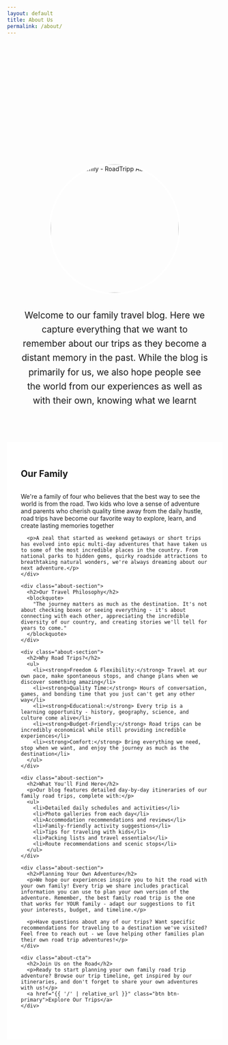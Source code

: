 ```yaml
---
layout: default
title: About Us
permalink: /about/
---
```


<div class="about-page">
  <div class="about-hero">
    <h1>About RoadTripp.in</h1>
    <div class="family-photo">
      <img src="{{ '/assets/images/us.jpg' | relative_url }}" alt="Our Family - RoadTripp Adventures">
    </div>
    <p class="lead">Welcome to our family travel blog. Here we capture everything that we want to remember about our trips as they become a distant memory in the past. While the blog is primarily for us, we also hope people see the world from our experiences as well as with their own, knowing what we learnt</p>
  </div>
  
  <div class="about-content">
    <div class="about-section">
      <h2>Our Family</h2>
      <p>We're a family of four who believes that the best way to see the world is from the road. Two kids who love a sense of adventure and parents who cherish quality time away from the daily hustle, road trips have become our favorite way to explore, learn, and create lasting memories together</p>
      
      <p>A zeal that started as weekend getaways or short trips has evolved into epic multi-day adventures that have taken us to some of the most incredible places in the country. From national parks to hidden gems, quirky roadside attractions to breathtaking natural wonders, we're always dreaming about our next adventure.</p>
    </div>

    <div class="about-section">
      <h2>Our Travel Philosophy</h2>
      <blockquote>
        "The journey matters as much as the destination. It's not about checking boxes or seeing everything - it's about connecting with each other, appreciating the incredible diversity of our country, and creating stories we'll tell for years to come."
      </blockquote>
    </div>
    
    <div class="about-section">
      <h2>Why Road Trips?</h2>
      <ul>
        <li><strong>Freedom & Flexibility:</strong> Travel at our own pace, make spontaneous stops, and change plans when we discover something amazing</li>
        <li><strong>Quality Time:</strong> Hours of conversation, games, and bonding time that you just can't get any other way</li>
        <li><strong>Educational:</strong> Every trip is a learning opportunity - history, geography, science, and culture come alive</li>
        <li><strong>Budget-Friendly:</strong> Road trips can be incredibly economical while still providing incredible experiences</li>
        <li><strong>Comfort:</strong> Bring everything we need, stop when we want, and enjoy the journey as much as the destination</li>
      </ul>
    </div>
    
    <div class="about-section">
      <h2>What You'll Find Here</h2>
      <p>Our blog features detailed day-by-day itineraries of our family road trips, complete with:</p>
      <ul>
        <li>Detailed daily schedules and activities</li>
        <li>Photo galleries from each day</li>
        <li>Accommodation recommendations and reviews</li>
        <li>Family-friendly activity suggestions</li>
        <li>Tips for traveling with kids</li>
        <li>Packing lists and travel essentials</li>
        <li>Route recommendations and scenic stops</li>
      </ul>
    </div>
    
    <div class="about-section">
      <h2>Planning Your Own Adventure</h2>
      <p>We hope our experiences inspire you to hit the road with your own family! Every trip we share includes practical information you can use to plan your own version of the adventure. Remember, the best family road trip is the one that works for YOUR family - adapt our suggestions to fit your interests, budget, and timeline.</p>
      
      <p>Have questions about any of our trips? Want specific recommendations for traveling to a destination we've visited? Feel free to reach out - we love helping other families plan their own road trip adventures!</p>
    </div>
    
    <div class="about-cta">
      <h2>Join Us on the Road</h2>
      <p>Ready to start planning your own family road trip adventure? Browse our trip timeline, get inspired by our itineraries, and don't forget to share your own adventures with us!</p>
      <a href="{{ '/' | relative_url }}" class="btn btn-primary">Explore Our Trips</a>
    </div>
  </div>
</div>

<style>
.about-page {
  max-width: 800px;
  margin: 0 auto;
  padding: 2rem 0;
}

.about-hero {
  text-align: center;
  margin-bottom: 3rem;
  padding: 2rem;
  background: linear-gradient(135deg, var(--bg-light-blue), var(--bg-light-green));
  border-radius: var(--border-radius);
}

.about-hero h1 {
  font-size: 3rem;
  margin-bottom: 1rem;
  background: linear-gradient(135deg, var(--primary-color), var(--accent-color));
  -webkit-background-clip: text;
  -webkit-text-fill-color: transparent;
  background-clip: text;
}

.family-photo {
  margin: 2rem 0;
  text-align: center;
}

.family-photo img {
  width: 300px;
  height: 300px;
  border-radius: 50%;
  object-fit: cover;
  border: 4px solid white;
  box-shadow: var(--shadow-medium);
  transition: var(--transition);
}

.family-photo img:hover {
  transform: scale(1.05);
  box-shadow: var(--shadow-strong);
}

.lead {
  font-size: 1.3rem;
  color: var(--text-light);
  line-height: 1.6;
  margin: 0;
}

.about-content {
  background: white;
  padding: 2rem;
  border-radius: var(--border-radius);
  box-shadow: var(--shadow-light);
}

.about-section {
  margin-bottom: 2.5rem;
}

.about-section h2 {
  color: var(--primary-color);
  border-bottom: 2px solid var(--bg-off-white);
  padding-bottom: 0.5rem;
  margin-bottom: 1.5rem;
}

.about-section ul {
  padding-left: 0;
  list-style: none;
}

.about-section li {
  padding: 0.5rem 0;
  position: relative;
  padding-left: 1.5rem;
}

.about-section li::before {
  content: '🚙';
  position: absolute;
  left: 0;
  top: 0.5rem;
}

blockquote {
  background: var(--bg-light-blue);
  padding: 1.5rem;
  border-left: 4px solid var(--accent-color);
  margin: 1.5rem 0;
  font-style: italic;
  border-radius: 0 var(--border-radius-small) var(--border-radius-small) 0;
}

.about-cta {
  text-align: center;
  padding: 2rem;
  background: var(--bg-off-white);
  border-radius: var(--border-radius);
  margin-top: 2rem;
}

@media (max-width: 768px) {
  .about-hero h1 {
    font-size: 2rem;
  }
  
  .family-photo img {
    width: 200px;
    height: 200px;
  }
  
  .lead {
    font-size: 1.1rem;
  }
  
  .about-content {
    padding: 1.5rem;
  }
}
</style>